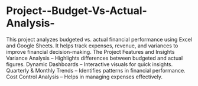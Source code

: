 # Project--Budget-Vs-Actual-Analysis-
This project analyzes budgeted vs. actual financial performance using Excel and Google Sheets. It helps track expenses, revenue, and variances to improve financial decision-making.
The Project Features and Insights
Variance Analysis – Highlights differences between budgeted and actual figures.
Dynamic Dashboards – Interactive visuals for quick insights.
Quarterly & Monthly Trends – Identifies patterns in financial performance.
Cost Control Analysis – Helps in managing expenses effectively.
